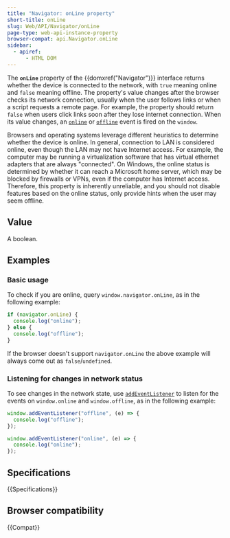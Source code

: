 ```yaml
---
title: "Navigator: onLine property"
short-title: onLine
slug: Web/API/Navigator/onLine
page-type: web-api-instance-property
browser-compat: api.Navigator.onLine
sidebar:
  - apiref:
      - HTML DOM
---
```


The **`onLine`** property of the {{domxref("Navigator")}} interface returns whether the device is connected to the network, with `true` meaning online and `false` meaning offline. The property's value changes after the browser checks its network connection, usually when the user follows links or when a script requests a remote page. For example, the property should return `false` when users click links soon after they lose internet connection. When its value changes, an [`online`](/en-US/docs/Web/API/Window/online_event) or [`offline`](/en-US/docs/Web/API/Window/offline_event) event is fired on the `window`.

Browsers and operating systems leverage different heuristics to determine whether the device is online. In general, connection to LAN is considered online, even though the LAN may not have Internet access. For example, the computer may be running a virtualization software that has virtual ethernet adapters that are always "connected". On Windows, the online status is determined by whether it can reach a Microsoft home server, which may be blocked by firewalls or VPNs, even if the computer has Internet access. Therefore, this property is inherently unreliable, and you should not disable features based on the online status, only provide hints when the user may seem offline.

## Value

A boolean.

## Examples

### Basic usage

To check if you are online, query `window.navigator.onLine`, as in the
following example:

```js
if (navigator.onLine) {
  console.log("online");
} else {
  console.log("offline");
}
```

If the browser doesn't support `navigator.onLine` the above example will
always come out as `false`/`undefined`.

### Listening for changes in network status

To see changes in the network state, use
[`addEventListener`](/en-US/docs/Web/API/EventTarget/addEventListener) to
listen for the events on `window.online` and `window.offline`, as
in the following example:

```js
window.addEventListener("offline", (e) => {
  console.log("offline");
});

window.addEventListener("online", (e) => {
  console.log("online");
});
```

## Specifications

{{Specifications}}

## Browser compatibility

{{Compat}}
